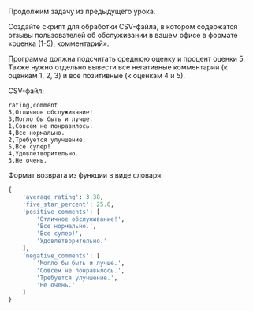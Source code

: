 Продолжим задачу из предыдущего урока.

Создайте скрипт для обработки CSV-файла, в котором содержатся отзывы пользователей об обслуживании в вашем офисе в
формате «оценка (1-5), комментарий».

Программа должна подсчитать среднюю оценку и процент оценки 5. Также нужно отдельно вывести все негативные комментарии (к оценкам 1, 2, 3) и все позитивные (к оценкам 4 и 5).

CSV-файл:

```
rating,comment
5,Отличное обслуживание!
3,Могло бы быть и лучше.
1,Совсем не понравилось.
4,Все нормально.
2,Требуется улучшение.
5,Все супер!
4,Удовлетворительно.
3,Не очень.
```

Формат возврата из функции в виде словаря:
```python
{
    'average_rating': 3.38,
    'five_star_percent': 25.0,
    'positive_comments': [
        'Отличное обслуживание!',
        'Все нормально.',
        'Все супер!',
        'Удовлетворительно.'
    ],
    'negative_comments': [
        'Могло бы быть и лучше.',
        'Совсем не понравилось.',
        'Требуется улучшение.',
        'Не очень.'
    ]
}
```